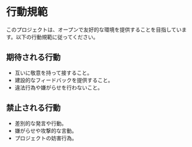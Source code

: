 # 行動規範

このプロジェクトは、オープンで友好的な環境を提供することを目指しています。以下の行動規範に従ってください。

## 期待される行動

- 互いに敬意を持って接すること。
- 建設的なフィードバックを提供すること。
- 違法行為や嫌がらせを行わないこと。

## 禁止される行動

- 差別的な発言や行動。
- 嫌がらせや攻撃的な言動。
- プロジェクトの妨害行為。
